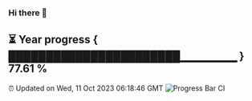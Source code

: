 ### Hi there 👋
⏳ Year progress { ███████████████████████▁▁▁▁▁▁▁ } 77.61 %
---
⏰ Updated on Wed, 11 Oct 2023 06:18:46 GMT
![Progress Bar CI](https://github.com/liununu/liununu/workflows/Progress%20Bar%20CI/badge.svg)
